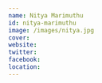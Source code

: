 ```yaml
---
name: Nitya Marimuthu
id: nitya-marimuthu
image: /images/nitya.jpg
cover:
website:
twitter: 
facebook:
location: 
---
```

